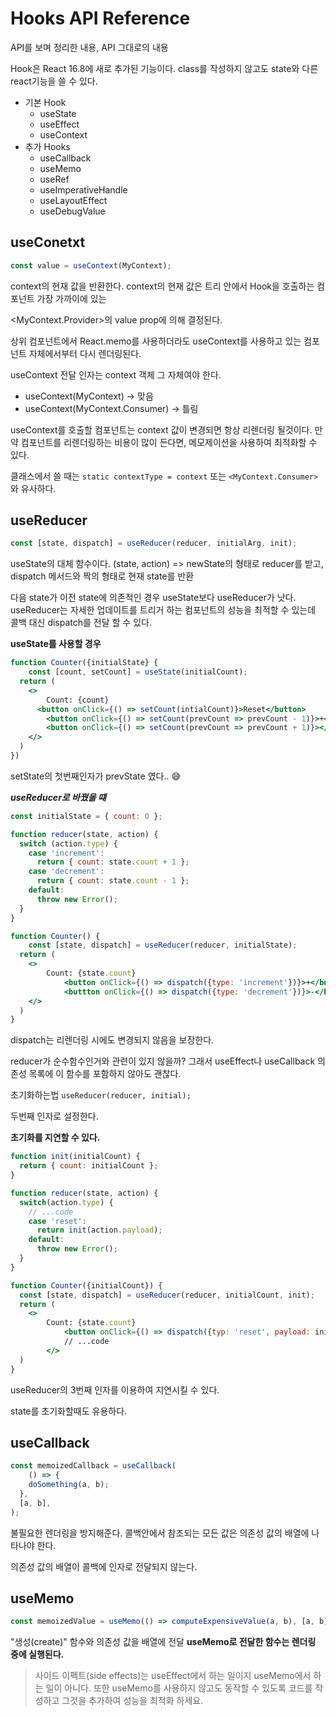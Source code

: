 # Hooks API Reference

API를 보며 정리한 내용, API 그대로의 내용

Hook은 React 16.8에 새로 추가된 기능이다.
class를 작성하지 않고도 state와 다른 react기능을 쓸 수 있다.

* 기본 Hook
  * useState
  * useEffect
  * useContext
* 추가 Hooks
  * useCallback
  * useMemo
  * useRef
  * useImperativeHandle
  * useLayoutEffect
  * useDebugValue

## useConetxt

```jsx
const value = useContext(MyContext);
```

context의 현재 값을 반환한다.
context의 현재 값은 트리 안에서 Hook을 호출하는 컴포넌트 가장 가까이에 있는

<MyContext.Provider>의 value prop에 의해 결정된다.

상위 컴포넌트에서 React.memo를 사용하더라도 useContext를 사용하고 있는 컴포넌트 자체에서부터 다시 렌더링된다.

useContext 전달 인자는 context 객체 그 자체여야 한다.

* useContext(MyContext) -> 맞음
* useContext(MyContext.Consumer) -> 틀림

useContext를 호출할 컴포넌트는 context 값이 변경되면 항상 리렌더링 될것이다.
만약 컴포넌트를 리렌더링하는 비용이 많이 든다면, 메모제이션을 사용하여 최적화할 수 있다.

클래스에서 쓸 때는 `static contextType = context` 또는 `<MyContext.Consumer>` 와 유사하다. 

## useReducer

```jsx
const [state, dispatch] = useReducer(reducer, initialArg, init);
```

useState의 대체 함수이다. (state, action) => newState의 형태로 reducer를 받고, dispatch 메서드와 짝의 형태로 현재 state를 반환

다음 state가 이전 state에 의존적인 경우 useState보다 useReducer가 낫다.
useReducer는 자세한 업데이트를 트리거 하는 컴포넌트의 성능을 최적할 수 있는데 콜백 대신 dispatch를 전달 할 수 있다.

**useState를 사용할 경우**

```jsx
function Counter({initialState} {
	const [count, setCount] = useState(initialCount);
  return (
  	<>
    	Count: {count}
      <button onClick={() => setCount(intialCount)}>Reset</button>
  		<button onClick={() => setCount(prevCount => prevCount - 1)}>+</button>
  		<button onClick={() => setCount(prevCount => prevCount + 1)}></button>
    </>
  )
})
```
setState의 첫번째인자가 prevState 였다.. 😅

***useReducer로 바꿨을 떄***

```jsx
const initialState = { count: 0 };

function reducer(state, action) {
  switch (action.type) {
    case 'increment': 
      return { count: state.count + 1 };
    case 'decrement':
      return { count: state.count - 1 };
    default:
      throw new Error();
  }
}

function Counter() {
	const [state, dispatch] = useReducer(reducer, initialState);
  return (
  	<>
    	Count: {state.count}
			<button onClick={() => dispatch({type: 'increment'})}>+</button>
			<buttton onClick={() => dispatch({type: 'decrement'})}>-</buttton>
    </>
  )
}
```

dispatch는 리렌더링 시에도 변경되지 않음을 보장한다. 

reducer가 순수함수인거와 관련이 있지 않을까?
그래서 useEffect나 useCallback 의존성 목록에 이 함수를 포함하지 않아도 괜찮다.

 초기화하는법 
`useReducer(reducer, initial);`

두번째 인자로 설정한다. 

**초기화를 지연할 수 있다.**

```jsx
function init(initialCount) {
  return { count: initialCount };
}
```

```js
function reducer(state, action) {
  switch(action.type) {
  	// ...code
    case 'reset':
      return init(action.payload);
    default:
      throw new Error();
  }
}
```

```jsx
function Counter({initialCount}) {
  const [state, dispatch] = useReducer(reducer, initialCount, init);
  return (
  	<>
    	Count: {state.count}
			<button onClick={() => dispatch({typ: 'reset', payload: initalCount})}></button>
			// ...code
		</>
  )
}
```

useReducer의 3번째 인자를 이용하여 지연시킬 수 있다.

state를 초기화할때도 유용하다. 

## useCallback

```jsx
const memoizedCallback = useCallback(
	() => {
    doSomething(a, b);
  },
  [a, b],
);
```

불필요한 렌더링을 방지해준다.
콜백안에서 참조되는 모든 값은 의존성 값의 배열에 나타나야 한다.

의존성 값의 배열이 콜백에 인자로 전달되지 않는다.

## useMemo

```jsx
const memoizedValue = useMemo(() => computeExpensiveValue(a, b), [a, b]);
```

"생성(create)" 함수와 의존성 값을 배열에 전달
**useMemo로 전달한 함수는 렌더링 중에 실행된다.**

> 사이드 이펙트(side effects)는 useEffect에서 하는 일이지 useMemo에서 하는 일이 아니다.
> 또한 useMemo를 사용하지 않고도 동작할 수 있도록 코드를 작성하고 그것을 추가하여 성능을 최적화 하세요.